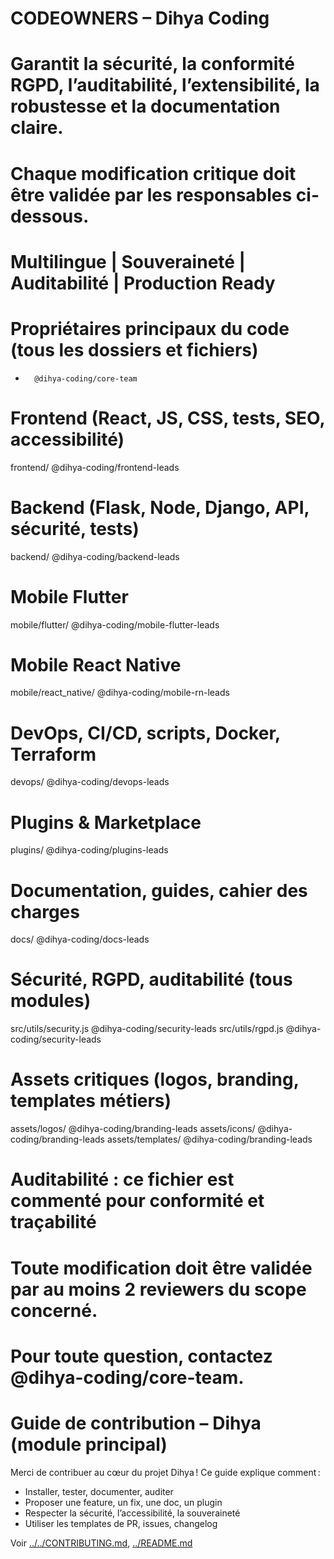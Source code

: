 # CODEOWNERS – Dihya Coding
# Garantit la sécurité, la conformité RGPD, l’auditabilité, l’extensibilité, la robustesse et la documentation claire.
# Chaque modification critique doit être validée par les responsables ci-dessous.
# Multilingue | Souveraineté | Auditabilité | Production Ready

# Propriétaires principaux du code (tous les dossiers et fichiers)
*       @dihya-coding/core-team

# Frontend (React, JS, CSS, tests, SEO, accessibilité)
frontend/   @dihya-coding/frontend-leads

# Backend (Flask, Node, Django, API, sécurité, tests)
backend/    @dihya-coding/backend-leads

# Mobile Flutter
mobile/flutter/   @dihya-coding/mobile-flutter-leads

# Mobile React Native
mobile/react_native/   @dihya-coding/mobile-rn-leads

# DevOps, CI/CD, scripts, Docker, Terraform
devops/   @dihya-coding/devops-leads

# Plugins & Marketplace
plugins/   @dihya-coding/plugins-leads

# Documentation, guides, cahier des charges
docs/   @dihya-coding/docs-leads

# Sécurité, RGPD, auditabilité (tous modules)
src/utils/security.js @dihya-coding/security-leads
src/utils/rgpd.js     @dihya-coding/security-leads

# Assets critiques (logos, branding, templates métiers)
assets/logos/   @dihya-coding/branding-leads
assets/icons/   @dihya-coding/branding-leads
assets/templates/ @dihya-coding/branding-leads

# Auditabilité : ce fichier est commenté pour conformité et traçabilité
# Toute modification doit être validée par au moins 2 reviewers du scope concerné.
# Pour toute question, contactez @dihya-coding/core-team.

# Guide de contribution – Dihya (module principal)

Merci de contribuer au cœur du projet Dihya ! Ce guide explique comment :
- Installer, tester, documenter, auditer
- Proposer une feature, un fix, une doc, un plugin
- Respecter la sécurité, l’accessibilité, la souveraineté
- Utiliser les templates de PR, issues, changelog

Voir [../../CONTRIBUTING.md](../../CONTRIBUTING.md), [../README.md](../README.md)
